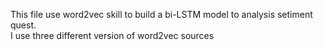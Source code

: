 This file use word2vec skill to build a bi-LSTM model to analysis setiment quest.<br>
I use three different version of word2vec sources 
